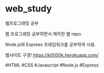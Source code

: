# web_study
웹프로그래밍 공부

웹 프로그래밍 공부하면서 제작한 웹 repo.

Node.js와 Exprees 프레임워크를 공부하여 사용.

웹사이트 구경!
https://k0000k.herokuapp.com/

#HTML #CSS #Javascript #Node.js #Express

